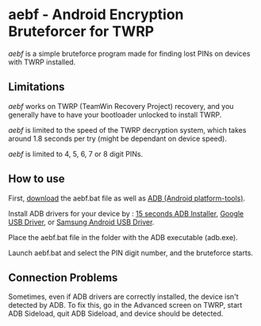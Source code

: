 # aebf - Android Encryption Bruteforcer for TWRP

*aebf* is a simple bruteforce program made for finding lost PINs on devices with TWRP installed.

## Limitations

*aebf* works on TWRP (TeamWin Recovery Project) recovery, and you generally have to have your bootloader unlocked to install TWRP.

*aebf* is limited to the speed of the TWRP decryption system, which takes around 1.8 seconds per try (might be dependant on device speed).

*aebf* is limited to 4, 5, 6, 7 or 8 digit PINs.

## How to use

First, [download](https://github.com/Romanio0089/aebf-twrp/releases/latest) the aebf.bat file as well as [ADB (Android platform-tools)](https://developer.android.com/tools/releases/platform-tools).

Install ADB drivers for your device by : [15 seconds ADB Installer](https://forum.xda-developers.com/t/official-tool-windows-adb-fastboot-and-drivers-15-seconds-adb-installer-v1-4-3.2588979/), [Google USB Driver](https://developer.android.com/studio/run/win-usb), or [Samsung Android USB Driver](https://developer.samsung.com/android-usb-driver).

Place the aebf.bat file in the folder with the ADB executable (adb.exe).

Launch aebf.bat and select the PIN digit number, and the bruteforce starts.

## Connection Problems

Sometimes, even if ADB drivers are correctly installed, the device isn't detected by ADB. To fix this, go in the Advanced screen on TWRP, start ADB Sideload, quit ADB Sideload, and device should be detected.
